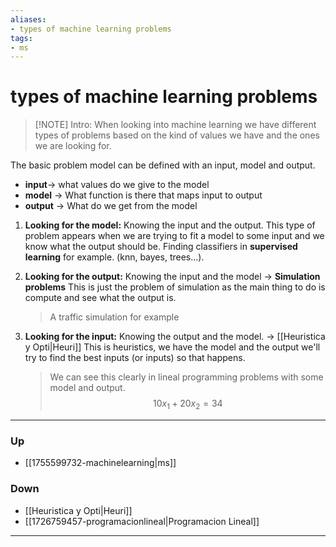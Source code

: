 ```yaml
---
aliases:
- types of machine learning problems
tags:
- ms
---
```

# types of machine learning problems
> [!NOTE] Intro: 
> When looking into machine learning we have different types of problems based on the kind of values we have and the ones we are looking for. 

The basic problem model can be defined with an input, model and output.

- **input**-> what values do we give to the model
- **model** -> What function is there that maps input to output
- **output** -> What do we get from the model 

1. **Looking for the model:** Knowing the input and the output. 
   This type of problem appears when we are trying to fit a model to some input and we know what the output should be. Finding classifiers in **supervised learning** for example. (knn, bayes, trees...). 
2. **Looking for the output:** Knowing the input and the model -> **Simulation problems**
   This is just the problem of simulation as the main thing to do is compute and see what the output is. 
   > A traffic simulation for example

3. **Looking for the input:** Knowing the output and the model. -> [[Heuristica y Opti|Heuri]]
   This is heuristics, we have the model and the output we'll try to find the best inputs (or inputs) so that happens. 
   > We can see this clearly in lineal programming problems with some model and output. 
   > $$10x_1 + 20x_2 = 34$$

***
### Up
- [[1755599732-machinelearning|ms]]
### Down
- [[Heuristica y Opti|Heuri]]
- [[1726759457-programacionlineal|Programacion Lineal]]
***

